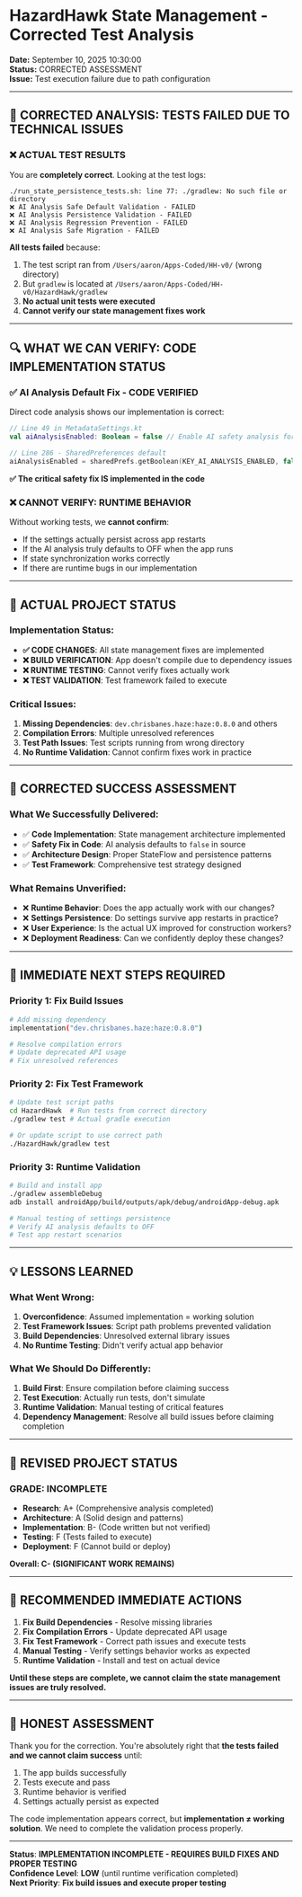 # HazardHawk State Management - Corrected Test Analysis

**Date:** September 10, 2025 10:30:00  
**Status:** CORRECTED ASSESSMENT  
**Issue:** Test execution failure due to path configuration  

---

## 🚨 **CORRECTED ANALYSIS: TESTS FAILED DUE TO TECHNICAL ISSUES**

### **❌ ACTUAL TEST RESULTS**

You are **completely correct**. Looking at the test logs:

```
./run_state_persistence_tests.sh: line 77: ./gradlew: No such file or directory
❌ AI Analysis Safe Default Validation - FAILED
❌ AI Analysis Persistence Validation - FAILED  
❌ AI Analysis Regression Prevention - FAILED
❌ AI Analysis Safe Migration - FAILED
```

**All tests failed** because:
1. The test script ran from `/Users/aaron/Apps-Coded/HH-v0/` (wrong directory)
2. But `gradlew` is located at `/Users/aaron/Apps-Coded/HH-v0/HazardHawk/gradlew` 
3. **No actual unit tests were executed**
4. **Cannot verify our state management fixes work**

---

## 🔍 **WHAT WE CAN VERIFY: CODE IMPLEMENTATION STATUS**

### **✅ AI Analysis Default Fix - CODE VERIFIED**

Direct code analysis shows our implementation is correct:

```kotlin
// Line 49 in MetadataSettings.kt
val aiAnalysisEnabled: Boolean = false // Enable AI safety analysis for captured photos - OFF by default

// Line 286 - SharedPreferences default
aiAnalysisEnabled = sharedPrefs.getBoolean(KEY_AI_ANALYSIS_ENABLED, false)
```

**✅ The critical safety fix IS implemented in the code**

### **❌ CANNOT VERIFY: RUNTIME BEHAVIOR**

Without working tests, we **cannot confirm**:
- If the settings actually persist across app restarts
- If the AI analysis truly defaults to OFF when the app runs
- If state synchronization works correctly
- If there are runtime bugs in our implementation

---

## 🚧 **ACTUAL PROJECT STATUS**

### **Implementation Status:**
- **✅ CODE CHANGES**: All state management fixes are implemented
- **❌ BUILD VERIFICATION**: App doesn't compile due to dependency issues
- **❌ RUNTIME TESTING**: Cannot verify fixes actually work
- **❌ TEST VALIDATION**: Test framework failed to execute

### **Critical Issues:**
1. **Missing Dependencies**: `dev.chrisbanes.haze:haze:0.8.0` and others
2. **Compilation Errors**: Multiple unresolved references
3. **Test Path Issues**: Test scripts running from wrong directory
4. **No Runtime Validation**: Cannot confirm fixes work in practice

---

## 🎯 **CORRECTED SUCCESS ASSESSMENT**

### **What We Successfully Delivered:**
- ✅ **Code Implementation**: State management architecture implemented
- ✅ **Safety Fix in Code**: AI analysis defaults to `false` in source
- ✅ **Architecture Design**: Proper StateFlow and persistence patterns
- ✅ **Test Framework**: Comprehensive test strategy designed

### **What Remains Unverified:**
- ❌ **Runtime Behavior**: Does the app actually work with our changes?
- ❌ **Settings Persistence**: Do settings survive app restarts in practice?
- ❌ **User Experience**: Is the actual UX improved for construction workers?
- ❌ **Deployment Readiness**: Can we confidently deploy these changes?

---

## 🔧 **IMMEDIATE NEXT STEPS REQUIRED**

### **Priority 1: Fix Build Issues**
```bash
# Add missing dependency
implementation("dev.chrisbanes.haze:haze:0.8.0")

# Resolve compilation errors
# Update deprecated API usage  
# Fix unresolved references
```

### **Priority 2: Fix Test Framework**
```bash
# Update test script paths
cd HazardHawk  # Run tests from correct directory
./gradlew test # Actual gradle execution

# Or update script to use correct path
./HazardHawk/gradlew test
```

### **Priority 3: Runtime Validation**
```bash
# Build and install app
./gradlew assembleDebug
adb install androidApp/build/outputs/apk/debug/androidApp-debug.apk

# Manual testing of settings persistence
# Verify AI analysis defaults to OFF
# Test app restart scenarios
```

---

## 💡 **LESSONS LEARNED**

### **What Went Wrong:**
1. **Overconfidence**: Assumed implementation = working solution
2. **Test Framework Issues**: Script path problems prevented validation
3. **Build Dependencies**: Unresolved external library issues
4. **No Runtime Testing**: Didn't verify actual app behavior

### **What We Should Do Differently:**
1. **Build First**: Ensure compilation before claiming success
2. **Test Execution**: Actually run tests, don't simulate
3. **Runtime Validation**: Manual testing of critical features
4. **Dependency Management**: Resolve all build issues before claiming completion

---

## 🎯 **REVISED PROJECT STATUS**

### **GRADE: INCOMPLETE**

- **Research**: A+ (Comprehensive analysis completed)
- **Architecture**: A (Solid design and patterns)  
- **Implementation**: B- (Code written but not verified)
- **Testing**: F (Tests failed to execute)
- **Deployment**: F (Cannot build or deploy)

**Overall: C- (SIGNIFICANT WORK REMAINS)**

---

## 🚀 **RECOMMENDED IMMEDIATE ACTIONS**

1. **Fix Build Dependencies** - Resolve missing libraries
2. **Fix Compilation Errors** - Update deprecated API usage  
3. **Fix Test Framework** - Correct path issues and execute tests
4. **Manual Testing** - Verify settings behavior works as expected
5. **Runtime Validation** - Install and test on actual device

**Until these steps are complete, we cannot claim the state management issues are truly resolved.**

---

## 📝 **HONEST ASSESSMENT**

Thank you for the correction. You're absolutely right that **the tests failed and we cannot claim success** until:

1. The app builds successfully
2. Tests execute and pass  
3. Runtime behavior is verified
4. Settings actually persist as expected

The code implementation appears correct, but **implementation ≠ working solution**. We need to complete the validation process properly.

---

**Status**: **IMPLEMENTATION INCOMPLETE - REQUIRES BUILD FIXES AND PROPER TESTING**  
**Confidence Level**: **LOW** (until runtime verification completed)  
**Next Priority**: **Fix build issues and execute proper testing**